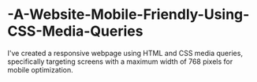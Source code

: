 # -A-Website-Mobile-Friendly-Using-CSS-Media-Queries
I've created a responsive webpage using HTML and CSS media queries, specifically targeting screens with a maximum width of 768 pixels for mobile optimization.
